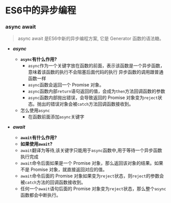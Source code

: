 # ES6中的异步编程

### async await

> async await 是ES6中新的异步编程方案, 它是 Generator 函数的语法糖。

- ***async***
  - **`async`有什么作用?**
    - `async`作为一个关键字放在函数的前面，表示该函数是一个异步函数，意味着该函数的执行不会阻塞后面代码的执行 异步函数的调用跟普通函数一样
    - `async`函数会返回一个 Promise 对象。
    - `async`函数内部`return`语句返回的值，会成为`then`方法回调函数的参数
    - `async`函数内部抛出错误，会导致返回的 Promise 对象变为`reject`状态。抛出的错误对象会被`catch`方法回调函数接收到。
  - 怎么使用`async`
    - 在函数前面添加`async`关键字

- ***await***
  - **`await`有什么作用?**
  - **如果使用`await`?**
  - `await`翻译为等待,该关键字只能用于`async`函数中,用于等待一个异步函数执行完成
  - `await`命令后面如果是一个 Promise 对象，那么返回该对象的结果。如果不是 Promise 对象，就直接返回对应的值。
  - `await`命令后面的 Promise 对象如果变为`reject`状态，则`reject`的参数会被`catch`方法的回调函数接收到。
  - 任何一个`await`语句后面的 Promise 对象变为`reject`状态，那么整个`async`函数都会中断执行。

